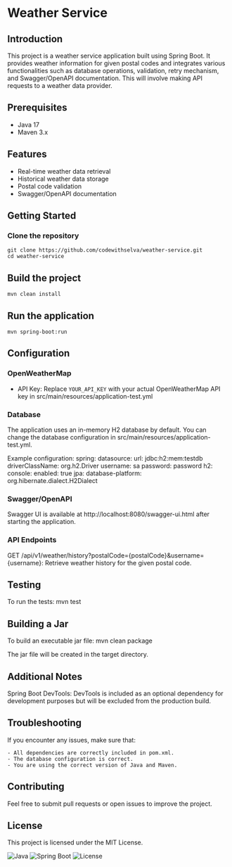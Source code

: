 # Weather Service

## Introduction
This project is a weather service application built using Spring Boot. It provides weather information for given postal codes and integrates various functionalities such as database operations, validation, retry mechanism, and Swagger/OpenAPI documentation. This will involve making API requests to a weather data provider.

## Prerequisites
- Java 17
- Maven 3.x

## Features
- Real-time weather data retrieval
- Historical weather data storage
- Postal code validation
- Swagger/OpenAPI documentation
  
## Getting Started
### Clone the repository

    git clone https://github.com/codewithselva/weather-service.git
    cd weather-service

## Build the project
    mvn clean install

## Run the application
    mvn spring-boot:run

## Configuration
### OpenWeatherMap
- API Key: Replace `YOUR_API_KEY` with your actual OpenWeatherMap API key in src/main/resources/application-test.yml
### Database
The application uses an in-memory H2 database by default. You can change the database configuration in src/main/resources/application-test.yml.

Example configuration:
    spring:
      datasource:
        url: jdbc:h2:mem:testdb
        driverClassName: org.h2.Driver
        username: sa
        password: password
      h2:
        console:
          enabled: true
      jpa:
        database-platform: org.hibernate.dialect.H2Dialect

### Swagger/OpenAPI
Swagger UI is available at http://localhost:8080/swagger-ui.html after starting the application.

### API Endpoints
GET /api/v1/weather/history?postalCode={postalCode}&username={username}: Retrieve weather history for the given postal code.

## Testing
To run the tests:
      mvn test

## Building a Jar
To build an executable jar file:
      mvn clean package

The jar file will be created in the target directory.

## Additional Notes
Spring Boot DevTools: DevTools is included as an optional dependency for development purposes but will be excluded from the production build.

## Troubleshooting
If you encounter any issues, make sure that:

    - All dependencies are correctly included in pom.xml.
    - The database configuration is correct.
    - You are using the correct version of Java and Maven.

## Contributing
Feel free to submit pull requests or open issues to improve the project.

## License
This project is licensed under the MIT License.

![Java](https://img.shields.io/badge/java-%3E%3D17-blue)
![Spring Boot](https://img.shields.io/badge/Spring%20Boot-3.x-green)
![License](https://img.shields.io/badge/license-MIT-blue)
